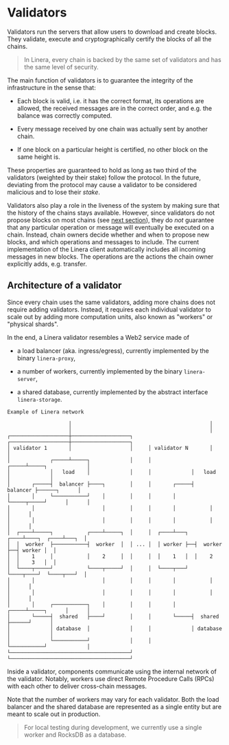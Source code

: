 # Validators

Validators run the servers that allow users to download and create blocks. They
validate, execute and cryptographically certify the blocks of all the chains.

> In Linera, every chain is backed by the same set of validators and has the
> same level of security.

The main function of validators is to guarantee the integrity of the
infrastructure in the sense that:

- Each block is valid, i.e. it has the correct format, its operations are
  allowed, the received messages are in the correct order, and e.g. the balance
  was correctly computed.

- Every message received by one chain was actually sent by another chain.

- If one block on a particular height is certified, no other block on the same
  height is.

These properties are guaranteed to hold as long as two third of the validators
(weighted by their stake) follow the protocol. In the future, deviating from the
protocol may cause a validator to be considered malicious and to lose their
_stake_.

Validators also play a role in the liveness of the system by making sure that
the history of the chains stays available. However, since validators do not
propose blocks on most chains (see [next section](en_US/developers/advanced_topics/block_creation.md)), they do
_not_ guarantee that any particular operation or message will eventually be
executed on a chain. Instead, chain owners decide whether and when to propose
new blocks, and which operations and messages to include. The current
implementation of the Linera client automatically includes all incoming messages
in new blocks. The operations are the actions the chain owner explicitly adds,
e.g. transfer.

## Architecture of a validator

Since every chain uses the same validators, adding more chains does not require
adding validators. Instead, it requires each individual validator to scale out
by adding more computation units, also known as "workers" or "physical shards".

In the end, a Linera validator resembles a Web2 service made of

- a load balancer (aka. ingress/egress), currently implemented by the binary
  `linera-proxy`,

- a number of workers, currently implemented by the binary `linera-server`,

- a shared database, currently implemented by the abstract interface
  `linera-storage`.

```ignore
Example of Linera network

                    │                                             │
                    │                                             │
┌───────────────────┼───────────────────┐     ┌───────────────────┼───────────────────┐
│ validator 1       │                   │     │ validator N       │                   │
│             ┌─────┴─────┐             │     │             ┌─────┴─────┐             │
│             │   load    │             │     │             │   load    │             │
│       ┌─────┤  balancer ├────┐        │     │       ┌─────┤  balancer ├──────┐      │
│       │     └───────────┘    │        │     │       │     └─────┬─────┘      │      │
│       │                      │        │     │       │           │            │      │
│       │                      │        │     │       │           │            │      │
│  ┌────┴─────┐           ┌────┴─────┐  │     │  ┌────┴───┐  ┌────┴────┐  ┌────┴───┐  │
│  │  worker  ├───────────┤  worker  │  │ ... │  │ worker ├──┤  worker ├──┤ worker │  │
│  │    1     │           │    2     │  │     │  │    1   │  │    2    │  │    3   │  │
│  └────┬─────┘           └────┬─────┘  │     │  └────┬───┘  └────┬────┘  └────┬───┘  │
│       │                      │        │     │       │           │            │      │
│       │                      │        │     │       │           │            │      │
│       │     ┌───────────┐    │        │     │       │     ┌─────┴─────┐      │      │
│       └─────┤  shared   ├────┘        │     │       └─────┤  shared   ├──────┘      │
│             │ database  │             │     │             │ database  │             │
│             └───────────┘             │     │             └───────────┘             │
└───────────────────────────────────────┘     └───────────────────────────────────────┘

```

Inside a validator, components communicate using the internal network of the
validator. Notably, workers use direct Remote Procedure Calls (RPCs) with each
other to deliver cross-chain messages.

Note that the number of workers may vary for each validator. Both the load
balancer and the shared database are represented as a single entity but are
meant to scale out in production.

> For local testing during development, we currently use a single worker and
> RocksDB as a database.

<!--
## Configuring Networks, Workers, and Proxies

In [a previous section](en_US/developers/core_concepts/getting_started/hello_linera.md), we used the
`linera net up` command to start a local network. This should be sufficient for
most use cases when you're running a local network.

```bash
linera net up
```

However, it is possible to customize and configure the parameters of the
network.

To do this, you need the `linera-protocol` repository and the
`./scripts/run_local.sh` script.

`run_local.sh` uses the `validator_n.toml` file from the `configuration/`
directory to configure validator number `n`.

```bash
linera-server generate --validators configuration/validator_{1,2,3,4}.toml --committee committee.json
```

generates keys and writes them, together with the options from the TOML files,
to `server_1.json`, ..., `server_4.json`. It also stores the set of the new
validators' public keys in `committee.json`.

```bash
linera --wallet wallet.json --storage rocksdb:linera.db create-genesis-config 10 --genesis genesis.json --initial-funding 10 --committee committee.json
```

creates a configuration for the initial state of the network, `genesis.json`,
with 10 chains, each with a balance of 10. It also creates a `wallet.json` for a
client who owns all those chains and initializes the corresponding local node
`linera.db`.

To start the newly configured network, each validator `n` must start their
proxy:

```bash
linera-proxy server_n.json &
```

And all shards; for shard `i`:

```bash
linera-server run --storage rocksdb:server_n_i.db --server server_n.json --shard i --genesis genesis.json &
```

This will create a separate database file `server_n_i.db` for each shard. In a
production network, these would be running on different machines.

## Changing the Set of Validators

If a new validator wants to start participating, or an old one wants to leave,
all chains must be updated.

The system has one designated _admin chain_, where the validators can join or
leave, and where new _epochs_ are defined. During every epoch, the set of
validators is fixed. If you own the admin chain, you can use the `set-validator`
and `remove-validator` commands to start a new epoch with a modified set of
validators:

```bash
linera --wallet wallet.json set-validator --name 5b611b86cc1f54f73a4abfb4a2167c7327cc85a74cb2a5502431f67b554850b4 --address 127.0.0.1:9100 --votes 3
linera --wallet wallet.json remove-validator --name f65a585f05852f0610e2460a99c23faa3969f3cfce8a519f843a793dbfb4cb84
```

Chain owners must then create a block that receives the `SetCommittees` message
from the admin chain, and have it certified by the old validators. Only the
_next_ block in their chain will be certified by the new validator set!

The _admin chain_ is currently managed by a single user. In the future, it will
be a _public chain_ (i.e. managed by validators). We anticipate that Linera
epochs will change once per day (or less) and that several subsequent epochs
will overlap so that chain owners have enough time to migrate their chains.
(Chain migration may also be delegated to third parties. See
[next section](block_creation.html).)

-->
